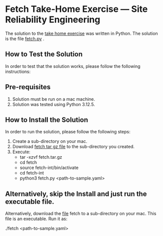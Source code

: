 # Fetch Take-Home Exercise — Site Reliability Engineering
The solution to the [take home exercise](https://fetch-hiring.s3.us-east-1.amazonaws.com/site-reliability-engineer/health-check.pdf) was written in Python.
The solution is the file [fetch.py](https://github.com/devopsegkon/work/blob/main/fetch.py) .

## How to Test the Solution

In order to test that the solution works, please follow the following instructions:

## Pre-requisites

1. Solution must be run on a mac machine.
2. Solution was tested using Python 3.12.5.

## How to Install the Solution

In order to run the solution, please follow the following steps:

1. Create a sub-directory on your mac.
2. Download [fetch tar gz file](https://drive.google.com/file/d/1OltztsIxGBSVqp1FlG7KEGbTA10QFfip/view?usp=drive_link) to the sub-directory you created.
3. Execute: 
   - tar -xzvf fetch.tar.gz
   - cd fetch
   - source fetch-int/bin/activate
   - cd fetch-int
   - python3 fetch.py <path-to-sample.yaml>

## Alternatively, skip the Install and just run the executable file. 

Alternatively, download the [file](https://drive.google.com/file/d/1nxRuCzfnv-6kguWHELEXbrsqqLTpM9Bb/view?usp=drive_link) fetch to a sub-directory on your mac. This file is an executable.  Run it as:

./fetch <path-to-sample.yaml>
